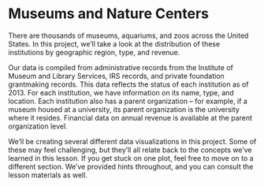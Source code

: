 # Museums and Nature Centers
There are thousands of museums, aquariums, and zoos across the United States. In this project, we’ll take a look at the distribution of these institutions by geographic region, type, and revenue.

Our data is compiled from administrative records from the Institute of Museum and Library Services, IRS records, and private foundation grantmaking records. This data reflects the status of each institution as of 2013. For each institution, we have information on its name, type, and location. Each institution also has a parent organization – for example, if a museum housed at a university, its parent organization is the university where it resides. Financial data on annual revenue is available at the parent organization level.

We’ll be creating several different data visualizations in this project. Some of these may feel challenging, but they’ll all relate back to the concepts we’ve learned in this lesson. If you get stuck on one plot, feel free to move on to a different section. We’ve provided hints throughout, and you can consult the lesson materials as well.
